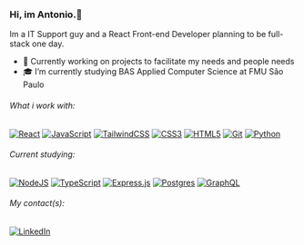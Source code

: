 ### Hi, im Antonio.👋

Im a IT Support guy and a React Front-end Developer planning to be full-stack one day.
- 📖 Currently working on projects to facilitate my needs and people needs
- 🎓 I’m currently studying BAS Applied Computer Science at FMU São Paulo

###### What i work with:
[![React](https://img.shields.io/badge/react-%2320232a.svg?style=for-the-badge&logo=react&logoColor=%2361DAFB)]()  [![JavaScript](https://img.shields.io/badge/javascript-%23323330.svg?style=for-the-badge&logo=javascript&logoColor=%23F7DF1E)]()  [![TailwindCSS](https://img.shields.io/badge/tailwindcss-%2338B2AC.svg?style=for-the-badge&logo=tailwind-css&logoColor=white)]()  [![CSS3](https://img.shields.io/badge/css3-%231572B6.svg?style=for-the-badge&logo=css3&logoColor=white)]()  [![HTML5](https://img.shields.io/badge/html5-%23E34F26.svg?style=for-the-badge&logo=html5&logoColor=white)]()  [![Git](https://img.shields.io/badge/git-%23F05033.svg?style=for-the-badge&logo=git&logoColor=white)]()  [![Python](https://img.shields.io/badge/python-3670A0?style=for-the-badge&logo=python&logoColor=ffdd54)]()
###### Current studying:
[![NodeJS](https://img.shields.io/badge/node.js-6DA55F?style=for-the-badge&logo=node.js&logoColor=white)]() [![TypeScript](https://img.shields.io/badge/typescript-%23007ACC.svg?style=for-the-badge&logo=typescript&logoColor=white)]() [![Express.js](https://img.shields.io/badge/express.js-%23404d59.svg?style=for-the-badge&logo=express&logoColor=%2361DAFB)]() [![Postgres](https://img.shields.io/badge/postgres-%23316192.svg?style=for-the-badge&logo=postgresql&logoColor=white)]() [![GraphQL](https://img.shields.io/badge/-GraphQL-E10098?style=for-the-badge&logo=graphql&logoColor=white)]()

###### My contact(s):
[![LinkedIn](https://img.shields.io/badge/linkedin-%230077B5.svg?style=for-the-badge&logo=linkedin&logoColor=white)](https://www.linkedin.com/in/acpereiraz)
